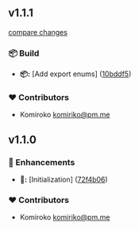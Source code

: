 
## v1.1.1

[compare changes](https://github.com/NowaraJS/singleton-manager/compare/v1.1.0...v1.1.1)

### 📦 Build

- **📦:** [Add export enums] ([10bddf5](https://github.com/NowaraJS/singleton-manager/commit/10bddf5))

### ❤️ Contributors

- Komiroko <komiriko@pm.me>

## v1.1.0


### 🚀 Enhancements

- **🚀:** [Initialization] ([72f4b06](https://github.com/NowaraJS/singleton-manager/commit/72f4b06))

### ❤️ Contributors

- Komiroko <komiriko@pm.me>

